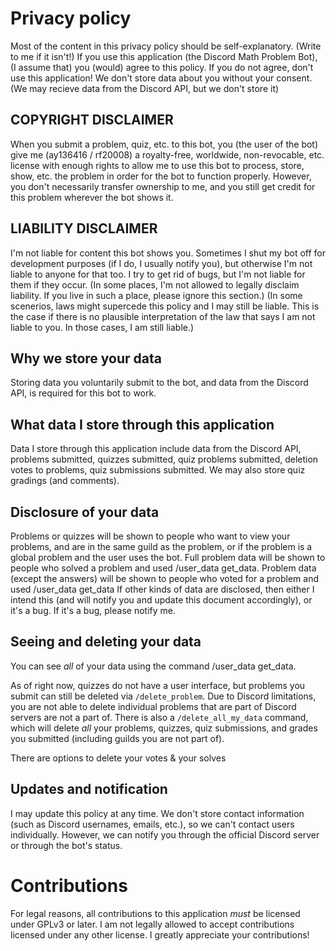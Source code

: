 # Privacy policy

Most of the content in this privacy policy should be self-explanatory. (Write to me if it isn't!)
If you use this application (the Discord Math Problem Bot), (I assume that) you (would) agree to this policy. If you do not agree, don't use this application! We don't store data about you without your consent. (We may recieve data from the Discord API, but we don't store it)

## COPYRIGHT DISCLAIMER

When you submit a problem, quiz, etc. to this bot, you (the user of the bot) give me (ay136416 / rf20008) a royalty-free, worldwide, non-revocable, etc. license with enough rights to allow me to use this bot to process, store, show, etc. the problem in order for the bot to function properly. However, you don't necessarily transfer ownership to me, and you still get credit for this problem wherever the bot shows it.

## LIABILITY DISCLAIMER

I'm not liable for content this bot shows you. Sometimes I shut my bot off for development purposes (if I do, I usually notify you), but otherwise I'm not liable to anyone for that too. I try to get rid of bugs, but I'm not liable for them if they occur.
(In some places, I'm not allowed to legally disclaim liability. If you live in such a place, please ignore this section.)
(In some scenerios, laws might supercede this policy and I may still be liable. This is the case if there is no plausible interpretation of the law that says I am not liable to you. In those cases, I am still liable.)

## Why we store your data

Storing data you voluntarily submit to the bot, and data from the Discord API, is required for this bot to work.

## What data I store through this application

Data I store through this application include data from the Discord API, problems submitted, quizzes submitted, quiz problems submitted, deletion votes to problems, quiz submissions submitted. We may also store quiz gradings (and comments). 

## Disclosure of your data

Problems or quizzes will be shown to people who want to view your problems, and are in the same guild as the problem, or if the problem is a global problem and the user uses the bot.
Full problem data will be shown to people who solved a problem and used /user_data get_data.
Problem data (except the answers) will be shown to people who voted for a problem and used /user_data get_data
If other kinds of data are disclosed, then either I intend this (and will notify you and update this document accordingly), or it's a bug. If it's a bug, please notify me.

## Seeing and deleting your data

You can see *all* of your data using the command /user_data get_data.

As of right now, quizzes do not have a user interface, but problems you submit can still be deleted via ``/delete_problem``. Due to Discord limitations, you are not able to delete individual problems that are part of Discord servers are not a part of. There is also a ``/delete_all_my_data`` command, which will delete *all* your problems, quizzes, quiz submissions, and grades you submitted (including guilds you are not part of).

There are options to delete your votes & your solves

## Updates and notification

I may update this policy at any time. We don't store contact information (such as Discord usernames, emails, etc.), so we can't contact users individually. However, we can notify you through the official Discord server or through the bot's status. 

# Contributions

For legal reasons, all contributions to this application *must* be licensed under GPLv3 or later. I am not legally allowed to accept contributions licensed under any other license. I greatly appreciate your contributions!
